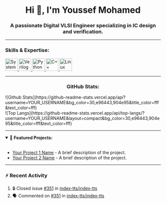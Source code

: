 <h1 align="center">Hi 👋, I'm Youssef Mohamed</h1>
<h3 align="center">A passionate Digital VLSI Engineer specializing in IC design and verification.</h3>

---

<h3 align="left">Skills & Expertise:</h3>
<p align="left"> 
  <a href="#" target="_blank"> <img src="https://img.shields.io/badge/SystemVerilog-121212?style=flat&logo=systemverilog&logoColor=fff" alt="SystemVerilog" width="40" height="40"/> </a> 
  <a href="#" target="_blank"> <img src="https://img.shields.io/badge/Verilog-121212?style=flat&logo=verilog&logoColor=fff" alt="Verilog" width="40" height="40"/> </a>
  <a href="#" target="_blank"> <img src="https://img.shields.io/badge/Python-3776AB?style=flat&logo=python&logoColor=white" alt="Python" width="40" height="40"/> </a>
  <a href="#" target="_blank"> <img src="https://img.shields.io/badge/C++-00599C?style=flat&logo=c%2B%2B&logoColor=white" alt="C++" width="40" height="40"/> </a>
  <a href="#" target="_blank"> <img src="https://img.shields.io/badge/Linux-FCC624?style=flat&logo=linux&logoColor=black" alt="Linux" width="40" height="40"/> </a>
</p>

---

<h3 align="center">GitHub Stats:</h3>
![Github Stats](https://github-readme-stats.vercel.app/api?username=YOUR_USERNAME&bg_color=30,e96443,904e95&title_color=fff&text_color=fff)
<br>
![Top Langs](https://github-readme-stats.vercel.app/api/top-langs/?username=YOUR_USERNAME&layout=compact&bg_color=30,e96443,904e95&title_color=fff&text_color=fff)

---

<details open>
 <summary> 📝 <b>Featured Projects:</b> </summary>
 <br>
  <ul>
    <li><a href="https://github.com/Youssef-Mohamed/your_project_name1">Your Project 1 Name</a> - A brief description of the project.</li>
    <li><a href="https://github.com/Youssef-Mohamed/your_project_name2">Your Project 2 Name</a> - A brief description of the project.</li>
  </ul>
</details>

---

### ⚡ Recent Activity

1. 🔒 Closed issue [#351](https://github.com/index-tts/index-tts/issues/351) in [index-tts/index-tts](https://github.com/index-tts/index-tts)
2. 🗣 Commented on [#351](https://github.com/index-tts/index-tts/issues/351#issuecomment-3290206376) in [index-tts/index-tts](https://github.com/index-tts/index-tts)
